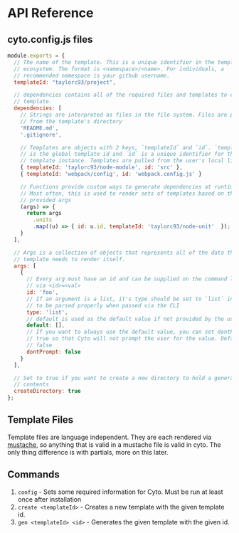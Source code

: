 # API Reference

## cyto.config.js files

```js
module.exports = {
  // The name of the template. This is a unique identifier in the template
  // ecosystem. The format is <namespace>/<name>. For individuals, a
  // recommended namespace is your github username.
  templateId: "taylorc93/project",

  // dependencies contains all of the required files and templates to create a
  // template.
  dependencies: [
    // Strings are interpreted as files in the file system. Files are pulled
    // from the template's directory
    'README.md',
    '.gitignore',

    // Templates are objects with 2 keys, `templateId` and `id`. `templateId`
    // is the global template id and `id` is a unique identifier for that
    // template instance. Templates are pulled from the user's local library
    { templateId: 'taylorc93/node-module', id: 'src' },
    { templateId: 'webpack/config', id: 'webpack.config.js' }

    // Functions provide custom ways to generate dependencies at runtime. 
    // Most often, this is used to render sets of templates based on the
    // provided args
    (args) => {
      return args
        .units
        .map((u) => { id: u.id, templateId: 'taylorc93/node-unit'  });
    }
  ],

  // Args is a collection of objects that represents all of the data that a
  // template needs to render itself.
  args: [
    {
      // Every arg must have an id and can be supplied on the command line
      // via <id>=<val>
      id: 'foo',
      // If an argument is a list, it's type should be set to `list` in order
      // to be parsed properly when passed via the CLI
      type: 'list',
      // default is used as the default value if not provided by the user.
      default: [],
      // If you want to always use the default value, you can set dontPrompt to
      // true so that Cyto will not prompt the user for the value. Default is
      // false
      dontPrompt: false
    }
  ],

  // Set to true if you want to create a new directory to hold a generated template's
  // contents
  createDirectory: true
};
```

## Template Files
Template files are language independent. They are each rendered via [mustache](https://mustache.github.io/mustache.5.html), so anything that is valid in a mustache file is valid in cyto. The only thing difference is with partials, more on this later.

## Commands

1. `config` - Sets some required information for Cyto. Must be run at least once after installation
1. `create <templateId>` - Creates a new template with the given template id.
1. `gen <templateId> <id>` - Generates the given template with the given id.

